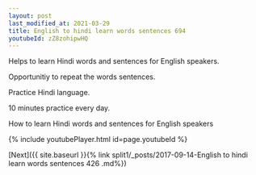 ```yaml
---
layout: post
last_modified_at: 2021-03-29
title: English to hindi learn words sentences 694 
youtubeId: zZ8zohipwHQ
---
```

 
 
Helps to learn Hindi words and sentences for English speakers.

Opportunitiy to repeat the words sentences. 

Practice Hindi language. 
 
10 minutes practice every day. 
 
How to learn Hindi words and sentences for English speakers 
 
{% include youtubePlayer.html id=page.youtubeId %}
 
 
[Next]({{ site.baseurl }}{% link  split1/_posts/2017-09-14-English to hindi learn words sentences 426 .md%})
 
